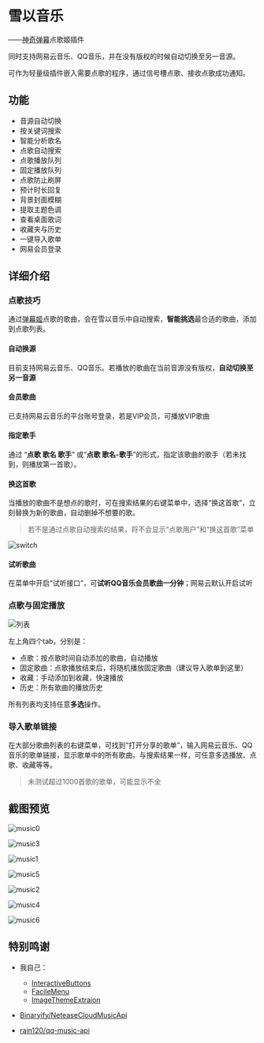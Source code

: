 雪以音乐
===

——[神奇弹幕](https://github.com/iwxyi/Bilibili-MagicalDanmaku)点歌姬插件

同时支持网易云音乐、QQ音乐，并在没有版权的时候自动切换至另一音源。

可作为轻量级插件嵌入需要点歌的程序，通过信号槽点歌、接收点歌成功通知。

## 功能

- 音源自动切换
- 按关键词搜索
- 智能分析歌名
- 点歌自动搜索
- 点歌播放队列
- 固定播放队列
- 点歌防止刷屏
- 预计时长回复
- 背景封面模糊
- 提取主题色调
- 查看桌面歌词
- 收藏夹与历史
- 一键导入歌单
- 网易会员登录

## 详细介绍

### 点歌技巧

通过[弹幕姬](https://github.com/iwxyi/Bilibili-MagicalDanmaku)点歌的歌曲，会在雪以音乐中自动搜索，**智能挑选**最合适的歌曲，添加到点歌列表。

#### 自动换源

目前支持网易云音乐、QQ音乐。若播放的歌曲在当前音源没有版权，**自动切换至另一音源**

#### 会员歌曲

已支持网易云音乐的平台账号登录，若是VIP会员，可播放VIP歌曲

#### 指定歌手

通过 “**点歌 歌名 歌手**” 或“**点歌 歌名-歌手**”的形式，指定该歌曲的歌手（若未找到，则播放第一首歌）。

#### 换这首歌

当播放的歌曲不是想点的歌时，可在搜索结果的右键菜单中，选择“换这首歌”，立刻替换为新的歌曲，自动删掉不想要的歌。

> 若不是通过点歌自动搜索的结果，将不会显示“点歌用户”和“换这首歌”菜单

![switch](README.assets/switch-1612360304151.png)

#### 试听歌曲

在菜单中开启“试听接口”，可**试听QQ音乐会员歌曲一分钟**；网易云默认开启试听

### 点歌与固定播放

![列表](screenshots/lists.png)

左上角四个tab，分别是：

- 点歌：按点歌时间自动添加的歌曲，自动播放
- 固定歌曲：点歌播放结束后，将随机播放固定歌曲（建议导入歌单到这里）
- 收藏：手动添加到收藏，快速播放
- 历史：所有歌曲的播放历史

所有列表均支持任意**多选**操作。

### 导入歌单链接

在大部分歌曲列表的右键菜单，可找到“打开分享的歌单”，输入网易云音乐、QQ音乐的歌单链接，显示歌单中的所有歌曲。与搜索结果一样，可任意多选播放、点歌、收藏等等。

> 未测试超过1000首歌的歌单，可能显示不全

## 截图预览

![music0](screenshots/music0.png)

![music3](screenshots/music3.png)

![music1](screenshots/music1.png)

![music5](screenshots/music5.png)

![music2](screenshots/music2.png)

![music4](screenshots/music4.png)

![music6](screenshots/music6.png)

## 特别鸣谢

- 我自己：
  - [InteractiveButtons](https://github.com/iwxyi/Qt-InteractiveButtons)
  - [FacileMenu](https://github.com/iwxyi/Qt-FacileMenu)
  - [ImageThemeExtraion](https://github.com/iwxyi/ImageThemeExtraction)

- [Binaryify/NeteaseCloudMusicApi](https://github.com/Binaryify/NeteaseCloudMusicApi)
- [rain120/qq-music-api](https://github.com/rain120/qq-music-api)
